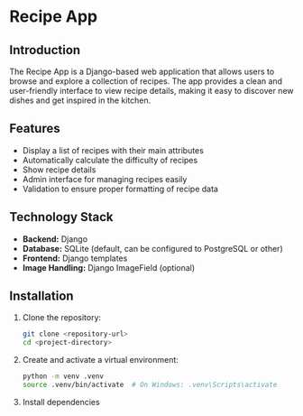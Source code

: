 # Recipe App

## Introduction

The Recipe App is a Django-based web application that allows users to browse and explore a collection of recipes.
The app provides a clean and user-friendly interface to view recipe details, making it easy to discover new dishes and get inspired in the kitchen.

## Features

- Display a list of recipes with their main attributes
- Automatically calculate the difficulty of recipes
- Show recipe details
- Admin interface for managing recipes easily
- Validation to ensure proper formatting of recipe data

## Technology Stack

- **Backend:** Django
- **Database:** SQLite (default, can be configured to PostgreSQL or other)
- **Frontend:** Django templates
- **Image Handling:** Django ImageField (optional)

## Installation

1. Clone the repository:
   ```bash
   git clone <repository-url>
   cd <project-directory>
   ```
2. Create and activate a virtual environment:
   ```bash
   python -m venv .venv
   source .venv/bin/activate  # On Windows: .venv\Scripts\activate
   ```
3. Install dependencies
